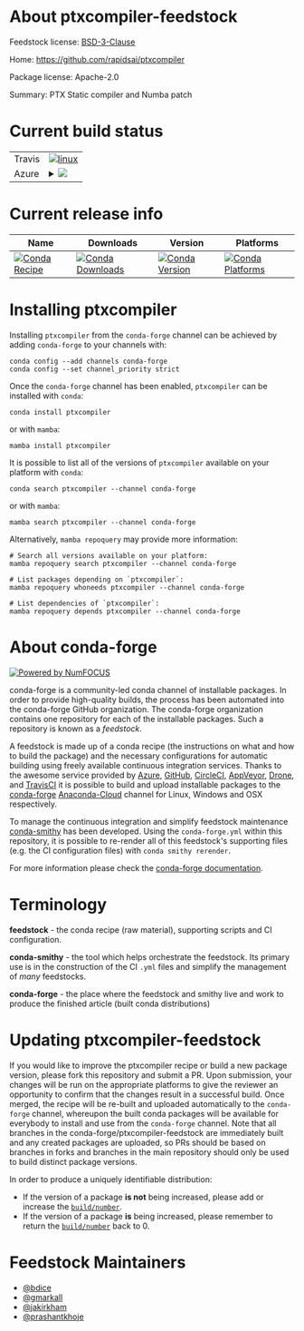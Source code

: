 About ptxcompiler-feedstock
===========================

Feedstock license: [BSD-3-Clause](https://github.com/conda-forge/ptxcompiler-feedstock/blob/main/LICENSE.txt)

Home: https://github.com/rapidsai/ptxcompiler

Package license: Apache-2.0

Summary: PTX Static compiler and Numba patch

Current build status
====================


<table><tr>
    <td>Travis</td>
    <td>
      <a href="https://app.travis-ci.com/conda-forge/ptxcompiler-feedstock">
        <img alt="linux" src="https://img.shields.io/travis/com/conda-forge/ptxcompiler-feedstock/main.svg?label=Linux">
      </a>
    </td>
  </tr>
    
  <tr>
    <td>Azure</td>
    <td>
      <details>
        <summary>
          <a href="https://dev.azure.com/conda-forge/feedstock-builds/_build/latest?definitionId=15666&branchName=main">
            <img src="https://dev.azure.com/conda-forge/feedstock-builds/_apis/build/status/ptxcompiler-feedstock?branchName=main">
          </a>
        </summary>
        <table>
          <thead><tr><th>Variant</th><th>Status</th></tr></thead>
          <tbody><tr>
              <td>linux_64_python3.10.____cpython</td>
              <td>
                <a href="https://dev.azure.com/conda-forge/feedstock-builds/_build/latest?definitionId=15666&branchName=main">
                  <img src="https://dev.azure.com/conda-forge/feedstock-builds/_apis/build/status/ptxcompiler-feedstock?branchName=main&jobName=linux&configuration=linux%20linux_64_python3.10.____cpython" alt="variant">
                </a>
              </td>
            </tr><tr>
              <td>linux_64_python3.11.____cpython</td>
              <td>
                <a href="https://dev.azure.com/conda-forge/feedstock-builds/_build/latest?definitionId=15666&branchName=main">
                  <img src="https://dev.azure.com/conda-forge/feedstock-builds/_apis/build/status/ptxcompiler-feedstock?branchName=main&jobName=linux&configuration=linux%20linux_64_python3.11.____cpython" alt="variant">
                </a>
              </td>
            </tr><tr>
              <td>linux_64_python3.8.____cpython</td>
              <td>
                <a href="https://dev.azure.com/conda-forge/feedstock-builds/_build/latest?definitionId=15666&branchName=main">
                  <img src="https://dev.azure.com/conda-forge/feedstock-builds/_apis/build/status/ptxcompiler-feedstock?branchName=main&jobName=linux&configuration=linux%20linux_64_python3.8.____cpython" alt="variant">
                </a>
              </td>
            </tr><tr>
              <td>linux_64_python3.9.____73_pypy</td>
              <td>
                <a href="https://dev.azure.com/conda-forge/feedstock-builds/_build/latest?definitionId=15666&branchName=main">
                  <img src="https://dev.azure.com/conda-forge/feedstock-builds/_apis/build/status/ptxcompiler-feedstock?branchName=main&jobName=linux&configuration=linux%20linux_64_python3.9.____73_pypy" alt="variant">
                </a>
              </td>
            </tr><tr>
              <td>linux_64_python3.9.____cpython</td>
              <td>
                <a href="https://dev.azure.com/conda-forge/feedstock-builds/_build/latest?definitionId=15666&branchName=main">
                  <img src="https://dev.azure.com/conda-forge/feedstock-builds/_apis/build/status/ptxcompiler-feedstock?branchName=main&jobName=linux&configuration=linux%20linux_64_python3.9.____cpython" alt="variant">
                </a>
              </td>
            </tr><tr>
              <td>linux_aarch64_python3.10.____cpython</td>
              <td>
                <a href="https://dev.azure.com/conda-forge/feedstock-builds/_build/latest?definitionId=15666&branchName=main">
                  <img src="https://dev.azure.com/conda-forge/feedstock-builds/_apis/build/status/ptxcompiler-feedstock?branchName=main&jobName=linux&configuration=linux%20linux_aarch64_python3.10.____cpython" alt="variant">
                </a>
              </td>
            </tr><tr>
              <td>linux_aarch64_python3.11.____cpython</td>
              <td>
                <a href="https://dev.azure.com/conda-forge/feedstock-builds/_build/latest?definitionId=15666&branchName=main">
                  <img src="https://dev.azure.com/conda-forge/feedstock-builds/_apis/build/status/ptxcompiler-feedstock?branchName=main&jobName=linux&configuration=linux%20linux_aarch64_python3.11.____cpython" alt="variant">
                </a>
              </td>
            </tr><tr>
              <td>linux_aarch64_python3.8.____cpython</td>
              <td>
                <a href="https://dev.azure.com/conda-forge/feedstock-builds/_build/latest?definitionId=15666&branchName=main">
                  <img src="https://dev.azure.com/conda-forge/feedstock-builds/_apis/build/status/ptxcompiler-feedstock?branchName=main&jobName=linux&configuration=linux%20linux_aarch64_python3.8.____cpython" alt="variant">
                </a>
              </td>
            </tr><tr>
              <td>linux_aarch64_python3.9.____73_pypy</td>
              <td>
                <a href="https://dev.azure.com/conda-forge/feedstock-builds/_build/latest?definitionId=15666&branchName=main">
                  <img src="https://dev.azure.com/conda-forge/feedstock-builds/_apis/build/status/ptxcompiler-feedstock?branchName=main&jobName=linux&configuration=linux%20linux_aarch64_python3.9.____73_pypy" alt="variant">
                </a>
              </td>
            </tr><tr>
              <td>linux_aarch64_python3.9.____cpython</td>
              <td>
                <a href="https://dev.azure.com/conda-forge/feedstock-builds/_build/latest?definitionId=15666&branchName=main">
                  <img src="https://dev.azure.com/conda-forge/feedstock-builds/_apis/build/status/ptxcompiler-feedstock?branchName=main&jobName=linux&configuration=linux%20linux_aarch64_python3.9.____cpython" alt="variant">
                </a>
              </td>
            </tr><tr>
              <td>linux_ppc64le_python3.10.____cpython</td>
              <td>
                <a href="https://dev.azure.com/conda-forge/feedstock-builds/_build/latest?definitionId=15666&branchName=main">
                  <img src="https://dev.azure.com/conda-forge/feedstock-builds/_apis/build/status/ptxcompiler-feedstock?branchName=main&jobName=linux&configuration=linux%20linux_ppc64le_python3.10.____cpython" alt="variant">
                </a>
              </td>
            </tr><tr>
              <td>linux_ppc64le_python3.11.____cpython</td>
              <td>
                <a href="https://dev.azure.com/conda-forge/feedstock-builds/_build/latest?definitionId=15666&branchName=main">
                  <img src="https://dev.azure.com/conda-forge/feedstock-builds/_apis/build/status/ptxcompiler-feedstock?branchName=main&jobName=linux&configuration=linux%20linux_ppc64le_python3.11.____cpython" alt="variant">
                </a>
              </td>
            </tr><tr>
              <td>linux_ppc64le_python3.8.____cpython</td>
              <td>
                <a href="https://dev.azure.com/conda-forge/feedstock-builds/_build/latest?definitionId=15666&branchName=main">
                  <img src="https://dev.azure.com/conda-forge/feedstock-builds/_apis/build/status/ptxcompiler-feedstock?branchName=main&jobName=linux&configuration=linux%20linux_ppc64le_python3.8.____cpython" alt="variant">
                </a>
              </td>
            </tr><tr>
              <td>linux_ppc64le_python3.9.____73_pypy</td>
              <td>
                <a href="https://dev.azure.com/conda-forge/feedstock-builds/_build/latest?definitionId=15666&branchName=main">
                  <img src="https://dev.azure.com/conda-forge/feedstock-builds/_apis/build/status/ptxcompiler-feedstock?branchName=main&jobName=linux&configuration=linux%20linux_ppc64le_python3.9.____73_pypy" alt="variant">
                </a>
              </td>
            </tr><tr>
              <td>linux_ppc64le_python3.9.____cpython</td>
              <td>
                <a href="https://dev.azure.com/conda-forge/feedstock-builds/_build/latest?definitionId=15666&branchName=main">
                  <img src="https://dev.azure.com/conda-forge/feedstock-builds/_apis/build/status/ptxcompiler-feedstock?branchName=main&jobName=linux&configuration=linux%20linux_ppc64le_python3.9.____cpython" alt="variant">
                </a>
              </td>
            </tr>
          </tbody>
        </table>
      </details>
    </td>
  </tr>
</table>

Current release info
====================

| Name | Downloads | Version | Platforms |
| --- | --- | --- | --- |
| [![Conda Recipe](https://img.shields.io/badge/recipe-ptxcompiler-green.svg)](https://anaconda.org/conda-forge/ptxcompiler) | [![Conda Downloads](https://img.shields.io/conda/dn/conda-forge/ptxcompiler.svg)](https://anaconda.org/conda-forge/ptxcompiler) | [![Conda Version](https://img.shields.io/conda/vn/conda-forge/ptxcompiler.svg)](https://anaconda.org/conda-forge/ptxcompiler) | [![Conda Platforms](https://img.shields.io/conda/pn/conda-forge/ptxcompiler.svg)](https://anaconda.org/conda-forge/ptxcompiler) |

Installing ptxcompiler
======================

Installing `ptxcompiler` from the `conda-forge` channel can be achieved by adding `conda-forge` to your channels with:

```
conda config --add channels conda-forge
conda config --set channel_priority strict
```

Once the `conda-forge` channel has been enabled, `ptxcompiler` can be installed with `conda`:

```
conda install ptxcompiler
```

or with `mamba`:

```
mamba install ptxcompiler
```

It is possible to list all of the versions of `ptxcompiler` available on your platform with `conda`:

```
conda search ptxcompiler --channel conda-forge
```

or with `mamba`:

```
mamba search ptxcompiler --channel conda-forge
```

Alternatively, `mamba repoquery` may provide more information:

```
# Search all versions available on your platform:
mamba repoquery search ptxcompiler --channel conda-forge

# List packages depending on `ptxcompiler`:
mamba repoquery whoneeds ptxcompiler --channel conda-forge

# List dependencies of `ptxcompiler`:
mamba repoquery depends ptxcompiler --channel conda-forge
```


About conda-forge
=================

[![Powered by
NumFOCUS](https://img.shields.io/badge/powered%20by-NumFOCUS-orange.svg?style=flat&colorA=E1523D&colorB=007D8A)](https://numfocus.org)

conda-forge is a community-led conda channel of installable packages.
In order to provide high-quality builds, the process has been automated into the
conda-forge GitHub organization. The conda-forge organization contains one repository
for each of the installable packages. Such a repository is known as a *feedstock*.

A feedstock is made up of a conda recipe (the instructions on what and how to build
the package) and the necessary configurations for automatic building using freely
available continuous integration services. Thanks to the awesome service provided by
[Azure](https://azure.microsoft.com/en-us/services/devops/), [GitHub](https://github.com/),
[CircleCI](https://circleci.com/), [AppVeyor](https://www.appveyor.com/),
[Drone](https://cloud.drone.io/welcome), and [TravisCI](https://travis-ci.com/)
it is possible to build and upload installable packages to the
[conda-forge](https://anaconda.org/conda-forge) [Anaconda-Cloud](https://anaconda.org/)
channel for Linux, Windows and OSX respectively.

To manage the continuous integration and simplify feedstock maintenance
[conda-smithy](https://github.com/conda-forge/conda-smithy) has been developed.
Using the ``conda-forge.yml`` within this repository, it is possible to re-render all of
this feedstock's supporting files (e.g. the CI configuration files) with ``conda smithy rerender``.

For more information please check the [conda-forge documentation](https://conda-forge.org/docs/).

Terminology
===========

**feedstock** - the conda recipe (raw material), supporting scripts and CI configuration.

**conda-smithy** - the tool which helps orchestrate the feedstock.
                   Its primary use is in the construction of the CI ``.yml`` files
                   and simplify the management of *many* feedstocks.

**conda-forge** - the place where the feedstock and smithy live and work to
                  produce the finished article (built conda distributions)


Updating ptxcompiler-feedstock
==============================

If you would like to improve the ptxcompiler recipe or build a new
package version, please fork this repository and submit a PR. Upon submission,
your changes will be run on the appropriate platforms to give the reviewer an
opportunity to confirm that the changes result in a successful build. Once
merged, the recipe will be re-built and uploaded automatically to the
`conda-forge` channel, whereupon the built conda packages will be available for
everybody to install and use from the `conda-forge` channel.
Note that all branches in the conda-forge/ptxcompiler-feedstock are
immediately built and any created packages are uploaded, so PRs should be based
on branches in forks and branches in the main repository should only be used to
build distinct package versions.

In order to produce a uniquely identifiable distribution:
 * If the version of a package **is not** being increased, please add or increase
   the [``build/number``](https://docs.conda.io/projects/conda-build/en/latest/resources/define-metadata.html#build-number-and-string).
 * If the version of a package **is** being increased, please remember to return
   the [``build/number``](https://docs.conda.io/projects/conda-build/en/latest/resources/define-metadata.html#build-number-and-string)
   back to 0.

Feedstock Maintainers
=====================

* [@bdice](https://github.com/bdice/)
* [@gmarkall](https://github.com/gmarkall/)
* [@jakirkham](https://github.com/jakirkham/)
* [@prashantkhoje](https://github.com/prashantkhoje/)

